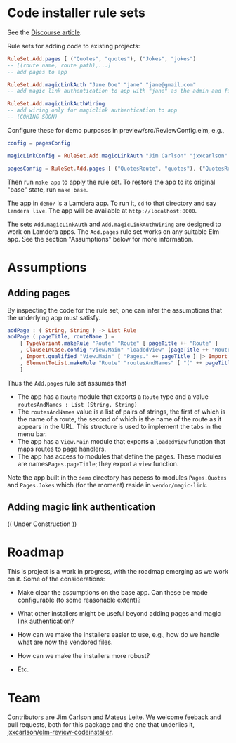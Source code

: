 # Code installer rule sets

See the [Discourse article](https://discourse.elm-lang.org/t/installing-new-features-in-old-apps/9898).

Rule sets for adding code to existing projects:

```elm
RuleSet.Add.pages [ ("Quotes", "quotes"), ("Jokes", "jokes")
-- [(route name, route path),...]
-- add pages to app

RuleSet.Add.magicLinkAuth "Jane Doe" "jane" "jane@gmail.com"
-- add magic link authentication to app with "jane" as the admin and first user

RuleSet.Add.magicLinkAuthWiring
-- add wiring only for magiclink authentication to app
-- (COMING SOON)
```

Configure these for demo purposes in preview/src/ReviewConfig.elm, e.g.,

```elm
config = pagesConfig

magicLinkConfig = RuleSet.Add.magicLinkAuth "Jim Carlson" "jxxcarlson" "jxxcarlson@gmail.com"

pagesConfig = RuleSet.Add.pages [ ("QuotesRoute", "quotes"), ("QuotesRoute", "jokes") ]
```

Then run `make app` to apply the rule set. To restore the app to its original "base" state, run `make base`.

The app in `demo/` is a Lamdera app. To run it, `cd` to that directory and say `lamdera live`. The app will be available at `http://localhost:8000`.

The sets `Add.magicLinkAuth` and `Add.magicLinkAuthWiring` are designed to work on Lamdera apps.
The `Add.pages` rule set works on any suitable Elm app. See the section "Assumptions" below for more information.

# Assumptions


## Adding pages

By inspecting the code for the rule set, one can infer the assumptions that the
underlying app must satisfy.

```elm
addPage : ( String, String ) -> List Rule
addPage ( pageTitle, routeName ) =
    [ TypeVariant.makeRule "Route" "Route" [ pageTitle ++ "Route" ]
    , ClauseInCase.config "View.Main" "loadedView" (pageTitle ++ "Route") ("pageHandler model Pages." ++ pageTitle ++ ".view") |> ClauseInCase.makeRule
    , Import.qualified "View.Main" [ "Pages." ++ pageTitle ] |> Import.makeRule
    , ElementToList.makeRule "Route" "routesAndNames" [ "(" ++ pageTitle ++ "Route, \"" ++ routeName ++ "\")" ]
    ]
```

Thus the `Add.pages` rule set assumes that

- The app has a `Route` module that exports a `Route` type and a value `routesAndNames : List (String, String)`
- The `routesAndNames` value is a list of pairs of strings, the first of which is the name of a route,
  the second of which is the name of the route as it appears in the URL. This structure is used
  to implement the tabs in the menu bar.
- The app has a `View.Main` module that exports a `loadedView` function that maps routes to page handlers.
- The app has access to modules that define the pages. These modules are names`Pages.pageTitle`; they export a `view` function.

Note the app built in the `demo` directory has access to modules `Pages.Quotes` and `Pages.Jokes`
which (for the moment) reside in `vendor/magic-link`.

## Adding magic link authentication

(( Under Construction ))

# Roadmap

This is project is a work in progress, with the roadmap emerging as we work on it. Some of the considerations:

- Make clear the assumptions on the base app. Can these be made configurable (to some reasonable extent)?

- What other installers might be useful beyond adding pages and magic link authentication?

- How can we make the installers easier to use, e.g., how do we handle what are now the vendored files.

- How can we make the installers more robust?

- Etc.

# Team

Contributors are Jim Carlson and Mateus Leite. We welcome feeback and pull requests,
both for this package and the one that underlies it,
[jxxcarlson/elm-review-codeinstaller](https://package.elm-lang.org/packages/jxxcarlson/elm-review-codeinstaller/latest/).